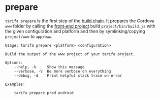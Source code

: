 # prepare

`tarifa prepare` is the first step of the [build chain](../workflow/indexhtml.md). It prepares the Cordova `www` folder by calling the [front-end project](../project/index.md#the-www-project) build `project/bin/build.js` with the given configuration and platform and then by symlinking/copying `project/www` to `app/www`.

```
Usage: tarifa prepare <platform> <configuration>

Build the output of the www project of your tarifa project.

Options:
    --help, -h     Show this message
    --verbose, -V  Be more verbose on everything
    --debug, -d    Print helpful stack trace on error

Examples:

    tarifa prepare prod android
```
